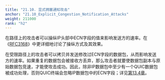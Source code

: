 ```yaml
---
title: "21.10. 显式拥塞通知攻击"
anchor: "21.10_Explicit_Congestion_Notification_Attacks"
weight: 211000
rank: "h2"
---
```


在路径上的攻击者可以操纵IP头部中ECN字段的值来影响发送方的速率。在《[RFC3168](https://www.rfc-editor.org/info/rfc3168)》中更详细地讨论了操纵方式及其效果。

在受限路径上的攻击者可以拷贝并发送修改过ECN字段的数据包，从而影响发送方的速率。如果重复的数据包会被接收方丢弃，那么攻击者就要使数据包副本与原始数据包竞速，才能使攻击成功。因此，除非IP数据包中至少有一个QUIC数据包被成功处理，否则QUIC终端会忽略IP数据包中的ECN字段；详见[第13.4章](#13.4_Explicit_Congestion_Notification)。
